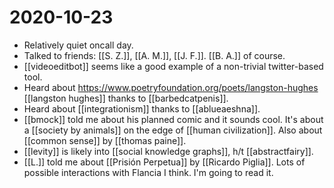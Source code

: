 # 2020-10-23

- Relatively quiet oncall day.
- Talked to friends: [[S. Z.]], [[A. M.]], [[J. F.]]. [[B. A.]] of course.
- [[videoeditbot]] seems like a good example of a non-trivial twitter-based tool.
- Heard about https://www.poetryfoundation.org/poets/langston-hughes  [[langston hughes]] thanks to [[barbedcatpenis]].
- Heard about [[integrationism]] thanks to [[ablueaeshna]].
- [[bmock]] told me about his planned comic and it sounds cool. It's about a [[society by animals]] on the edge of [[human civilization]]. Also about [[common sense]] by [[thomas paine]].
- [[levity]] is likely into [[social knowledge graphs]], h/t [[abstractfairy]].
- [[L.]] told me about [[Prisión Perpetua]] by [[Ricardo Piglia]]. Lots of possible interactions with Flancia I think. I'm going to read it.

